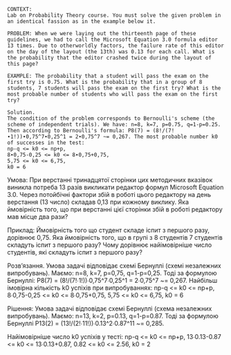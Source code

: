 ```
CONTEXT:
Lab on Probability Theory course. You must solve the given problem in an identical fassion as in the example below it.

PROBLEM: When we were laying out the thirteenth page of these guidelines, we had to call the Microsoft Equation 3.0 formula editor 13 times. Due to otherworldly factors, the failure rate of this editor on the day of the layout (the 13th) was 0.13 for each call. What is the probability that the editor crashed twice during the layout of this page?

EXAMPLE: The probability that a student will pass the exam on the first try is 0.75. What is the probability that in a group of 8 students, 7 students will pass the exam on the first try? What is the most probable number of students who will pass the exam on the first try?

Solution.
The condition of the problem corresponds to Bernoulli's scheme (the scheme of independent trials). We have: n=8, k=7, p=0.75, q=1-p=0.25. Then according to Bernoulli's formula: P8(7) = (8!/(7!∙1!))∙0,75^7∙0,25^1 = 2∙0,75^7 ~= 0,267. The most probable number k0 of successes in the test:
np-q <= k0 <= np+p,
8∙0,75-0,25 <= k0 <= 8∙0,75+0,75,
5,75 <= k0 <= 6,75,
k0 = 6
```

Умова:
При верстанні тринадцятої сторінки цих методичних вказівок виникла потреба 13 разів викликати редактор формул Microsoft Equation 3.0. Через потойбічні фактори збій в роботі цього редактору на день верстання (13 число) складав 0,13 при кожному виклику. Яка ймовірність того, що при верстанні цієї сторінки збій в роботі редактору мав місце два рази?

Приклад:
Ймовірність того що студент складе іспит з першого разу, дорівнює 0,75. Яка ймовірність того, що в групі з 8 студентів 7 студентів складуть іспит з першого разу? Чому дорівнює найімовірніше число студентів, які складуть іспит з першого разу?

Розв’язання.
Умова задачі відповідає схемі Бернуллі (схемі незалежних випробувань). Маємо: n=8, k=7, p=0,75, q=1-p=0,25. Тоді за формулою Бернуллі: P8(7) = (8!/(7!∙1!))∙0,75^7∙0,25^1 = 2∙0,75^7 ~= 0,267. Найбільш імовірна кількість k0 успіхів при випробуваннях:
np-q <= k0 <= np+p,
8∙0,75-0,25 <= k0 <= 8∙0,75+0,75,
5,75 <= k0 <= 6,75,
k0 = 6

Рішення:
Умова задачі відповідає схемі Бернуллі (схема незалежних випробувань). Маємо: n=13, k=2, p=0.13, q=1-p=0.87. Тоді за формулою Бернуллі P13(2) = (13!/(2!∙11!))∙0.13^2∙0.87^11 ~= 0,285.

Найімовірніше число k0 успіхів у тесті:
np-q <= k0 <= np+p,
13∙0.13-0.87 <= k0 <= 13∙0.13+0.87,
0.82 <= k0 <= 2.56,
k0 = 2
